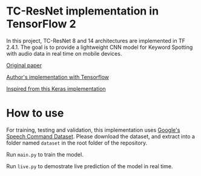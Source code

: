 # TC-ResNet implementation in TensorFlow 2

In this project, TC-ResNet 8 and 14 architectures are implemented in TF 2.4.1.
The goal is to provide a lightweight CNN model for Keyword Spotting with audio data in real time on mobile devices.

[Original paper](https://arxiv.org/abs/1904.03814v2)

[Author's implementation with Tensorflow](https://github.com/hyperconnect/TC-ResNet)

[Inspired from this Keras implementation](https://github.com/tranHieuDev23/TC-ResNet)

# How to use

For training, testing and validation, this implementation uses [Google's Speech Command Dataset](https://ai.googleblog.com/2017/08/launching-speech-commands-dataset.html). Please download the dataset, and extract into a folder named `dataset` in the root folder of the repository.

Run `main.py` to train the model.

Run `live.py` to demostrate live prediction of the model in real time.